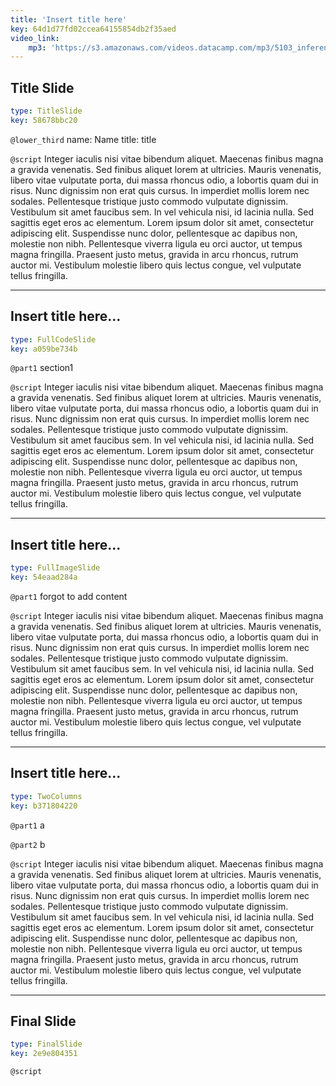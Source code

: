 ```yaml
---
title: 'Insert title here'
key: 64d1d77fd02ccea64155854db2f35aed
video_link:
    mp3: 'https://s3.amazonaws.com/videos.datacamp.com/mp3/5103_inference_for_numerical_data/v1/5103_ch4_5.mp3'
---
```


## Title Slide

```yaml
type: TitleSlide
key: 58678bbc20
```

`@lower_third`
name: Name
title: title

`@script`
Integer iaculis nisi vitae bibendum aliquet. Maecenas finibus magna a gravida venenatis. Sed finibus aliquet lorem at ultricies. Mauris venenatis, libero vitae vulputate porta, dui massa rhoncus odio, a lobortis quam dui in risus. Nunc dignissim non erat quis cursus. In imperdiet mollis lorem nec sodales. Pellentesque tristique justo commodo vulputate dignissim. Vestibulum sit amet faucibus sem. In vel vehicula nisi, id lacinia nulla. Sed sagittis eget eros ac elementum. Lorem ipsum dolor sit amet, consectetur adipiscing elit. Suspendisse nunc dolor, pellentesque ac dapibus non, molestie non nibh. Pellentesque viverra ligula eu orci auctor, ut tempus magna fringilla. Praesent justo metus, gravida in arcu rhoncus, rutrum auctor mi. Vestibulum molestie libero quis lectus congue, vel vulputate tellus fringilla.

---

## Insert title here...

```yaml
type: FullCodeSlide
key: a059be734b
```

`@part1`
section1 

`@script`
Integer iaculis nisi vitae bibendum aliquet. Maecenas finibus magna a gravida venenatis. Sed finibus aliquet lorem at ultricies. Mauris venenatis, libero vitae vulputate porta, dui massa rhoncus odio, a lobortis quam dui in risus. Nunc dignissim non erat quis cursus. In imperdiet mollis lorem nec sodales. Pellentesque tristique justo commodo vulputate dignissim. Vestibulum sit amet faucibus sem. In vel vehicula nisi, id lacinia nulla. Sed sagittis eget eros ac elementum. Lorem ipsum dolor sit amet, consectetur adipiscing elit. Suspendisse nunc dolor, pellentesque ac dapibus non, molestie non nibh. Pellentesque viverra ligula eu orci auctor, ut tempus magna fringilla. Praesent justo metus, gravida in arcu rhoncus, rutrum auctor mi. Vestibulum molestie libero quis lectus congue, vel vulputate tellus fringilla.

---

## Insert title here...

```yaml
type: FullImageSlide
key: 54eaad284a
```

`@part1`
forgot to add content 

`@script`
Integer iaculis nisi vitae bibendum aliquet. Maecenas finibus magna a gravida venenatis. Sed finibus aliquet lorem at ultricies. Mauris venenatis, libero vitae vulputate porta, dui massa rhoncus odio, a lobortis quam dui in risus. Nunc dignissim non erat quis cursus. In imperdiet mollis lorem nec sodales. Pellentesque tristique justo commodo vulputate dignissim. Vestibulum sit amet faucibus sem. In vel vehicula nisi, id lacinia nulla. Sed sagittis eget eros ac elementum. Lorem ipsum dolor sit amet, consectetur adipiscing elit. Suspendisse nunc dolor, pellentesque ac dapibus non, molestie non nibh. Pellentesque viverra ligula eu orci auctor, ut tempus magna fringilla. Praesent justo metus, gravida in arcu rhoncus, rutrum auctor mi. Vestibulum molestie libero quis lectus congue, vel vulputate tellus fringilla.

---

## Insert title here...

```yaml
type: TwoColumns
key: b371804220
```

`@part1`
a 

`@part2`
b 

`@script`
Integer iaculis nisi vitae bibendum aliquet. Maecenas finibus magna a gravida venenatis. Sed finibus aliquet lorem at ultricies. Mauris venenatis, libero vitae vulputate porta, dui massa rhoncus odio, a lobortis quam dui in risus. Nunc dignissim non erat quis cursus. In imperdiet mollis lorem nec sodales. Pellentesque tristique justo commodo vulputate dignissim. Vestibulum sit amet faucibus sem. In vel vehicula nisi, id lacinia nulla. Sed sagittis eget eros ac elementum. Lorem ipsum dolor sit amet, consectetur adipiscing elit. Suspendisse nunc dolor, pellentesque ac dapibus non, molestie non nibh. Pellentesque viverra ligula eu orci auctor, ut tempus magna fringilla. Praesent justo metus, gravida in arcu rhoncus, rutrum auctor mi. Vestibulum molestie libero quis lectus congue, vel vulputate tellus fringilla.

---

## Final Slide

```yaml
type: FinalSlide
key: 2e9e804351
```

`@script`
